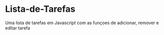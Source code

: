 # Lista-de-Tarefas
Uma lista de tarefas em Javascript com as funçoes de adicionar, remover e editar tarefa
